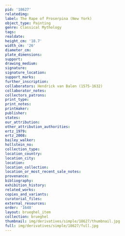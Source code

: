 ```yaml
---
pid: '18627'
relatedimg: 
label: The Rape of Proserpina (New York)
object_type: Painting
genre: Classical Mythology
tags: 
realdate: 
height_cm: '18.7'
width_cm: '26'
diameter_cm: 
plate_dimensions: 
support: 
drawing_medium: 
signature: 
signature_location: 
support_marks: 
further_inscription: 
collaborators: Hendrick van Balen (1575-1632)
collaborator_notes: 
collectors_patrons: 
print_type: 
print_notes: 
printmaker: 
publisher: 
states: 
our_attribution: 
other_attribution_authorities: 
ertz_1979: 
ertz_2008: 
bailey_walker: 
hollstein_no: 
collection_type: 
location_country: 
location_city: 
location: 
location_collection: 
location_or_most_recent_sale_notes: 
provenance: 
bibliography: 
exhibition_history: 
related_works: 
copies_and_variants: 
curatorial_files: 
external_resources: 
order: '1648'
layout: brueghel_item
collection: brueghel
thumbnail: img/derivatives/simple/18627/thumbnail.jpg
full: img/derivatives/simple/18627/full.jpg
---
```

